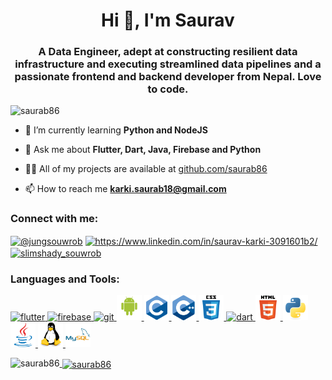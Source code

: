 <h1 align="center">Hi 👋, I'm Saurav</h1>
<h3 align="center">A Data Engineer, adept at constructing resilient data infrastructure and executing streamlined data pipelines and a passionate frontend and backend developer from Nepal. Love to code.</h3>

<p align="left"> <img src="https://komarev.com/ghpvc/?username=saurab86&label=Profile%20views&color=0e75b6&style=flat" alt="saurab86" /> </p>

- 🌱 I’m currently learning **Python and NodeJS**

- 💬 Ask me about **Flutter, Dart, Java, Firebase and Python**

- 👨‍💻 All of my projects are available at [github.com/saurab86](github.com/saurab86)

- 📫 How to reach me **karki.saurab18@gmail.com**

<h3 align="left">Connect with me:</h3>
<p align="left">
<a href="https://twitter.com/@jungsouwrob" target="blank"><img align="center" src="https://raw.githubusercontent.com/rahuldkjain/github-profile-readme-generator/master/src/images/icons/Social/twitter.svg" alt="@jungsouwrob" height="30" width="40" /></a>
<a href="https://linkedin.com/in/https://www.linkedin.com/in/saurav-karki-3091601b2/" target="blank"><img align="center" src="https://raw.githubusercontent.com/rahuldkjain/github-profile-readme-generator/master/src/images/icons/Social/linked-in-alt.svg" alt="https://www.linkedin.com/in/saurav-karki-3091601b2/" height="30" width="40" /></a>
<a href="https://instagram.com/slimshady_souwrob" target="blank"><img align="center" src="https://raw.githubusercontent.com/rahuldkjain/github-profile-readme-generator/master/src/images/icons/Social/instagram.svg" alt="slimshady_souwrob" height="30" width="40" /></a>
</p>

<h3 align="left">Languages and Tools:</h3>
<p align="left"> </a> <a href="https://flutter.dev" target="_blank"> <img src="https://www.vectorlogo.zone/logos/flutterio/flutterio-icon.svg" alt="flutter" width="40" height="40"/> </a> <a href="https://firebase.google.com/" target="_blank"> <img src="https://www.vectorlogo.zone/logos/firebase/firebase-icon.svg" alt="firebase" width="40" height="40"/> <a href="https://git-scm.com/" target="_blank"> <img src="https://www.vectorlogo.zone/logos/git-scm/git-scm-icon.svg" alt="git" width="40" height="40"/> </a> <a href="https://developer.android.com" target="_blank"> <img src="https://raw.githubusercontent.com/devicons/devicon/master/icons/android/android-original-wordmark.svg" alt="android" width="40" height="40"/> </a> <a href="https://www.cprogramming.com/" target="_blank"> <img src="https://raw.githubusercontent.com/devicons/devicon/master/icons/c/c-original.svg" alt="c" width="40" height="40"/> </a> <a href="https://www.w3schools.com/cpp/" target="_blank"> <img src="https://raw.githubusercontent.com/devicons/devicon/master/icons/cplusplus/cplusplus-original.svg" alt="cplusplus" width="40" height="40"/> </a> <a href="https://www.w3schools.com/css/" target="_blank"> <img src="https://raw.githubusercontent.com/devicons/devicon/master/icons/css3/css3-original-wordmark.svg" alt="css3" width="40" height="40"/> </a> <a href="https://dart.dev" target="_blank"> <img src="https://www.vectorlogo.zone/logos/dartlang/dartlang-icon.svg" alt="dart" width="40" height="40"/> </a>  <a href="https://www.w3.org/html/" target="_blank"> <img src="https://raw.githubusercontent.com/devicons/devicon/master/icons/html5/html5-original-wordmark.svg" alt="html5" width="40" height="40"/> </a> </a> <a href="https://www.python.org" target="_blank"> <img src="https://raw.githubusercontent.com/devicons/devicon/master/icons/python/python-original.svg" alt="python" width="40" height="40"/> </a><a href="https://www.java.com" target="_blank"> <img src="https://raw.githubusercontent.com/devicons/devicon/master/icons/java/java-original.svg" alt="java" width="40" height="40"/> </a> <a href="https://www.linux.org/" target="_blank"> <img src="https://raw.githubusercontent.com/devicons/devicon/master/icons/linux/linux-original.svg" alt="linux" width="40" height="40"/> </a> <a href="https://www.mysql.com/" target="_blank"> <img src="https://raw.githubusercontent.com/devicons/devicon/master/icons/mysql/mysql-original-wordmark.svg" alt="mysql" width="40" height="40"/>  </p>

<p><img align="left" src="https://github-readme-stats.vercel.app/api/top-langs?username=saurab86&show_icons=true&locale=en&layout=compact" alt="saurab86" /></p>

<p>&nbsp;<img align="center" src="https://github-readme-stats.vercel.app/api?username=saurab86&show_icons=true&locale=en" alt="saurab86" /></p>

